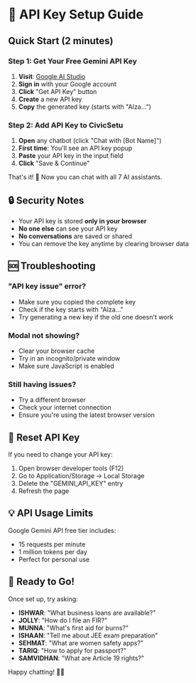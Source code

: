 # 🔑 API Key Setup Guide

## Quick Start (2 minutes)

### Step 1: Get Your Free Gemini API Key

1. **Visit**: [Google AI Studio](https://ai.google.dev/)
2. **Sign in** with your Google account
3. **Click** "Get API Key" button
4. **Create** a new API key
5. **Copy** the generated key (starts with "AIza...")

### Step 2: Add API Key to CivicSetu

1. **Open** any chatbot (click "Chat with [Bot Name]")
2. **First time**: You'll see an API key popup
3. **Paste** your API key in the input field
4. **Click** "Save & Continue"

That's it! 🎉 Now you can chat with all 7 AI assistants.

## 🔒 Security Notes

- Your API key is stored **only in your browser**
- **No one else** can see your API key
- **No conversations** are saved or shared
- You can remove the key anytime by clearing browser data

## 🆘 Troubleshooting

### "API key issue" error?
- Make sure you copied the complete key
- Check if the key starts with "AIza..."
- Try generating a new key if the old one doesn't work

### Modal not showing?
- Clear your browser cache
- Try in an incognito/private window
- Make sure JavaScript is enabled

### Still having issues?
- Try a different browser
- Check your internet connection
- Ensure you're using the latest browser version

## 🔄 Reset API Key

If you need to change your API key:
1. Open browser developer tools (F12)
2. Go to Application/Storage → Local Storage
3. Delete the "GEMINI_API_KEY" entry
4. Refresh the page

## 💡 API Usage Limits

Google Gemini API free tier includes:
- 15 requests per minute
- 1 million tokens per day
- Perfect for personal use

## 🚀 Ready to Go!

Once set up, try asking:
- **ISHWAR**: "What business loans are available?"
- **JOLLY**: "How do I file an FIR?"
- **MUNNA**: "What's first aid for burns?"
- **ISHAAN**: "Tell me about JEE exam preparation"
- **SEHMAT**: "What are women safety apps?"
- **TARIQ**: "How to apply for passport?"
- **SAMVIDHAN**: "What are Article 19 rights?"

Happy chatting! 🤖💬
